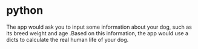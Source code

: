 # python
The app would ask you to input some information about your dog, such as its breed weight and age .Based on this information, the app would use a dicts to calculate the real human life of your dog.
